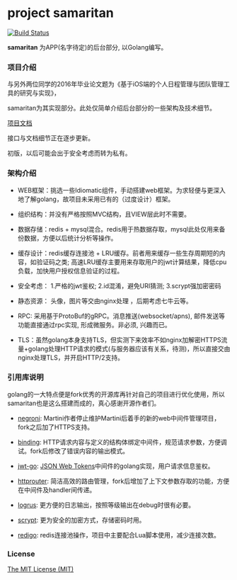 # **project samaritan**

[![Build Status](https://api.travis-ci.org/evolsnow/samaritan.svg?branch=master)](https://travis-ci.org/evolsnow/samaritan)

**samaritan** 为APP(名字待定)的后台部分, 以Golang编写。

### 项目介绍
与另外两位同学的2016年毕业论文题为《基于iOS端的个人日程管理与团队管理工具的研究与实现》，

samaritan为其实现部分。此处仅简单介绍后台部分的一些架构及技术细节。

[项目文档](https://samaritan.gitbooks.io/app-doc/content/)

接口与文档细节正在逐步更新。

初版，以后可能会出于安全考虑而转为私有。

### 架构介绍
- WEB框架：挑选一些Idiomatic组件，手动搭建web框架。为求轻便与更深入地了解golang，故项目未采用已有的（过度设计）框架。

- 组织结构：并没有严格按照MVC结构，且VIEW层此时不需要。

- 数据存储：redis + mysql混合。redis用于热数据存取，mysql此处仅用来备份数据，方便以后统计分析等操作。

- 缓存设计：redis缓存连接池 + LRU缓存。前者用来缓存一些生存周期短的内容，如验证码之类; 高速LRU缓存主要用来存取用户的jwt计算结果，降低cpu负载，加快用户授权信息验证的过程。

- 安全考虑： 1.严格的jwt鉴权; 2.id混淆，避免URI猜测; 3.scrypt强加密密码

- 静态资源： 头像，图片等交由nginx处理 ，后期考虑七牛云等。

- RPC: 采用基于ProtoBuf的gRPC。消息推送(websocket/apns), 邮件发送等功能直接通过rpc实现, 形成微服务。非必须, 兴趣而已。

- TLS：虽然golang本身支持TLS，但实测下来效率不如nginx加解密HTTPS流量+golang处理HTTP请求的模式(与服务器应该有关系，待测)，所以直接交由nginx处理TLS，并开启HTTP/2支持。

### 引用库说明
golang的一大特点便是fork优秀的开源库再针对自己的项目进行优化使用，所以samaritan也是这么搭建而成的，真心感谢开源作者们。

- [negroni](https://github.com/codegangsta/negroni): Martini作者停止维护Martini后着手的新的web中间件管理项目，fork之后加了HTTPS支持。

- [binding](https://github.com/mholt/binding): HTTP请求内容与定义的结构体绑定中间件，规范请求参数，方便调试。fork后修改了错误内容的输出模式。

- [jwt-go](https://github.com/dgrijalva/jwt-go): [JSON Web Tokens](http://self-issued.info/docs/draft-jones-json-web-token.html)中间件的golang实现，用户请求信息鉴权。

- [httprouter](https://github.com/julienschmidt/httprouter): 简洁高效的路由管理，fork后增加了上下文参数存取的功能，方便在中间件及handler间传递。

- [logrus](https://github.com/Sirupsen/logrus): 更方便的日志输出，按照等级输出在debug时很有必要。

- [scrypt](https://golang.org/x/crypto/scrypt): 更为安全的加密方式，存储密码时用。

- [redigo](https://github.com/garyburd/redigo): redis连接池操作，项目中主要配合Lua脚本使用，减少连接次数。



### License
[The MIT License (MIT)](https://raw.githubusercontent.com/evolsnow/samaritan/master/LICENSE)
